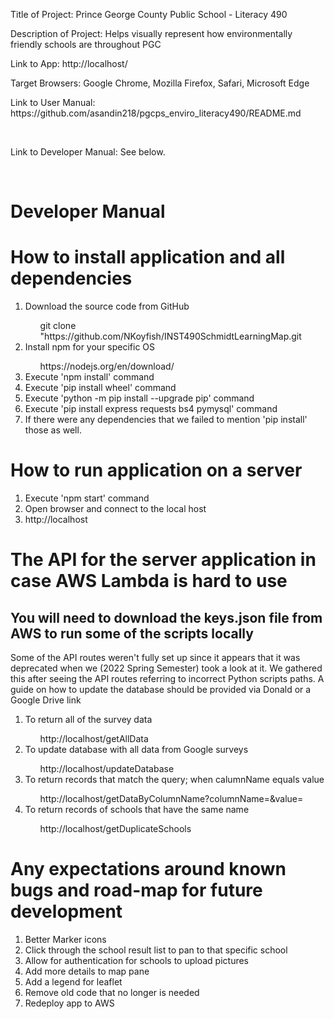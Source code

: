 <p>Title of Project: Prince George County Public School - Literacy 490</p>
<p>Description of Project: Helps visually represent how environmentally friendly schools are throughout PGC</p>
<p>Link to App: http://localhost/</p>
<p>Target Browsers: Google Chrome, Mozilla Firefox, Safari, Microsoft Edge</p>
<p>Link to User Manual: https://github.com/asandin218/pgcps_enviro_literacy490/README.md</p><br/>
<p>Link to Developer Manual: See below. </p><br/>

# Developer Manual
<h1>How to install application and all dependencies</h1>
  <ol>
    <li>Download the source code from GitHub</li>
      <ul>git clone "https://github.com/NKoyfish/INST490SchmidtLearningMap.git</ul>
    <li>Install npm for your specific OS</li>
      <ul> https://nodejs.org/en/download/ </ul>
    <li>Execute 'npm install' command</li>
    <li>Execute 'pip install wheel' command</li>
    <li>Execute 'python -m pip install --upgrade pip' command</li>
    <li>Execute 'pip install express requests bs4 pymysql' command</li>
    <li>If there were any dependencies that we failed to mention 'pip install' those as well.
  </ol>
<h1>How to run application on a server </h1>
  <ol>
    <li>Execute 'npm start' command</li>
    <li>Open browser and connect to the local host</li>
    <li>http://localhost</li>
  </ol>
<h1>The API for the server application in case AWS Lambda is hard to use</h1>
  <h2>You will need to download the keys.json file from AWS to run some of the scripts locally</h2>
  <p>Some of the API routes weren't fully set up since it appears that it was deprecated when we (2022 Spring Semester) took a look at it. We gathered this after seeing the API routes referring to incorrect Python scripts paths. A guide on how to update the database should be provided via Donald or a Google Drive link</p>
  <ol>
    <li>To return all of the survey data</li>
      <ul> http://localhost/getAllData</ul>
    <li>To update database with all data from Google surveys</li>
      <ul> http://localhost/updateDatabase </ul>
    <li>To return records that match the query; when calumnName equals value</li>
      <ul> http://localhost/getDataByColumnName?columnName=<column name>&value=<value to query></ul>
    <li>To return records of schools that have the same name</li>
      <ul> http://localhost/getDuplicateSchools</ul>
  </ol>
<h1>Any expectations around known bugs and road-map for future development </h1>
  <ol>
    <li>Better Marker icons</li>
    <li>Click through the school result list to pan to that specific school</li>
    <li>Allow for authentication for schools to upload pictures</li>
    <li>Add more details to map pane</li>
    <li>Add a legend for leaflet</li>
    <li>Remove old code that no longer is needed</li>
    <li>Redeploy app to AWS</li>
  </ol>
